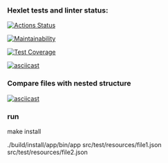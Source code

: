 ### Hexlet tests and linter status:
[![Actions Status](https://github.com/s-chepurnov/java-project-lvl2/workflows/hexlet-check/badge.svg)](https://github.com/s-chepurnov/java-project-lvl2/actions)

[![Maintainability](https://api.codeclimate.com/v1/badges/43d38a60c5a162503252/maintainability)](https://codeclimate.com/github/s-chepurnov/java-project-lvl2/maintainability)

[![Test Coverage](https://api.codeclimate.com/v1/badges/43d38a60c5a162503252/test_coverage)](https://codeclimate.com/github/s-chepurnov/java-project-lvl2/test_coverage)

[![asciicast](https://asciinema.org/a/475065.svg)](https://asciinema.org/a/475065)

### Compare files with nested structure
[![asciicast](https://asciinema.org/a/477146.svg)](https://asciinema.org/a/477146)

### run

make install

./build/install/app/bin/app src/test/resources/file1.json src/test/resources/file2.json

